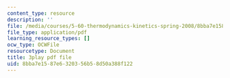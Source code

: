```yaml
---
content_type: resource
description: ''
file: /media/courses/5-60-thermodynamics-kinetics-spring-2008/8bba7e1587e6320356b58d50a388f122_2QdI6_gEyx4.pdf
file_type: application/pdf
learning_resource_types: []
ocw_type: OCWFile
resourcetype: Document
title: 3play pdf file
uid: 8bba7e15-87e6-3203-56b5-8d50a388f122
---
```

